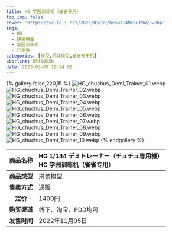 ```yaml
---
title: HG 学园训练机（雀雀专用）
top_img: false
cover: 'https://s2.loli.net/2023/03/09/hvsw714Mx6uT9Wy.webp'
tags:
  - HG
  - 拼装模型
  - 学园训练机
  - 已发售
categories: [模型,机体模型,雀雀专用机]
abbrlink: 85f99b5b
date: 2023-03-09 19:24:05
---
```


{% gallery false,220,15 %}
![HG_chuchus_Demi_Trainer_01.webp](https://s2.loli.net/2023/03/09/ivwXRxr7WUtOABI.webp)
![HG_chuchus_Demi_Trainer_02.webp](https://s2.loli.net/2023/03/09/cusmXGQTYFO5v2z.webp)
![HG_chuchus_Demi_Trainer_03.webp](https://s2.loli.net/2023/03/09/fQsLo1G8URhjcTF.webp)
![HG_chuchus_Demi_Trainer_04.webp](https://s2.loli.net/2023/03/09/HuIPLhtJOiQl3Yc.webp)
![HG_chuchus_Demi_Trainer_05.webp](https://s2.loli.net/2023/03/09/YDMqPgWLmr9TUIS.webp)
![HG_chuchus_Demi_Trainer_06.webp](https://s2.loli.net/2023/03/09/frcKNu9n2AmXLTW.webp)
![HG_chuchus_Demi_Trainer_07.webp](https://s2.loli.net/2023/03/09/Mjam9WRwZ1Ppdrc.webp)
![HG_chuchus_Demi_Trainer_08.webp](https://s2.loli.net/2023/03/09/hNFyW8zSQZwOuVq.webp)
![HG_chuchus_Demi_Trainer_09.webp](https://s2.loli.net/2023/03/09/RnV52xK79kW3IEl.webp)
![HG_chuchus_Demi_Trainer_10.webp](https://s2.loli.net/2023/03/09/hvsw714Mx6uT9Wy.webp)
{% endgallery %}

| **商品名称** | HG 1/144 デミトレーナー（チュチュ専用機）<br>HG 学园训练机（雀雀专用） |
|:---:|:---|
| **商品类型** | 拼装模型 |
| **售卖方式** | 通贩 |
| **定价** | 1400円 |
| **购买渠道** | 线下、淘宝、PDD均可 |
| **发售时间** | 2022年11月05日 |